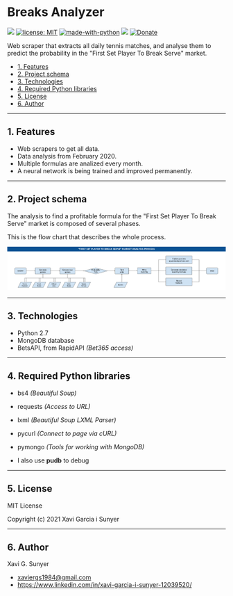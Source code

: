 Breaks Analyzer
=================

![](https://img.shields.io/github/last-commit/xavigs/breaks-analyzer.svg) [![license: MIT](https://img.shields.io/badge/License-MIT-blue.svg)](https://opensource.org/licenses/MIT) [![made-with-python](https://img.shields.io/badge/Made%20with-Python-1f425f.svg)](https://www.python.org/) ![](https://img.shields.io/github/repo-size/xavigs/breaks-analyzer.svg?colorB=orange) [![Donate](https://www.paypalobjects.com/en_US/i/btn/btn_donate_SM.gif)](https://paypal.me/xavigs84)

Web scraper that extracts all daily tennis matches, and analyse them to predict the probability in the "First Set Player To Break Serve" market. 

* [1. Features](#block1)
* [2. Project schema](#block2)
* [3. Technologies](#block3)
* [4. Required Python libraries](#block4)
* [5. License](#block5)
* [6. Author](#block6)

---

<a name="block1"></a>
## 1. Features

- Web scrapers to get all data.
- Data analysis from February 2020.
- Multiple formulas are analized every month.
- A neural network is being trained and improved permanently.

---

<a name="block2"></a>
## 2. Project schema

The analysis to find a profitable formula for the "First Set Player To Break Serve" market is composed of several phases.

This is the flow chart that describes the whole process.

![Break analysis schema](assets/img/project-schema.png)

---

<a name="block3"></a>
## 3. Technologies

- Python 2.7
- MongoDB database
- BetsAPI, from RapidAPI *(Bet365 access)*

---

<a name="block4"></a>
## 4. Required Python libraries

- bs4 *(Beautiful Soup)*
- requests *(Access to URL)*
- lxml *(Beautiful Soup LXML Parser)*
- pycurl *(Connect to page via cURL)*
- pymongo *(Tools for working with MongoDB)*

- I also use **pudb** to debug

---

<a name="block5"></a>
## 5. License

MIT License

Copyright (c) 2021 Xavi Garcia i Sunyer

---

<a name="block6"></a>
## 6. Author

Xavi G. Sunyer
 - <xaviergs1984@gmail.com>
 - https://www.linkedin.com/in/xavi-garcia-i-sunyer-12039520/
